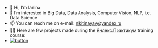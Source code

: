 - 👋 Hi, I’m Ianina
- 👀 I’m interested in Big Data, Data Analysis, Computer Vision, NLP, i.e. Data Science
- 📫 You can reach me on e-mail: nikitinayav@yandex.ru
- 👩‍💻 Here are few projects made during the [Яндекс.Практикум](https://practicum.yandex.ru/data-scientist/) training course:
- [![button](https://www.centre-development.com/wp-content/uploads/2019/04/go-sign-2816455_960_720-110.jpg)](https://github.com/Yanina-N/Projects-Yandex_course)
